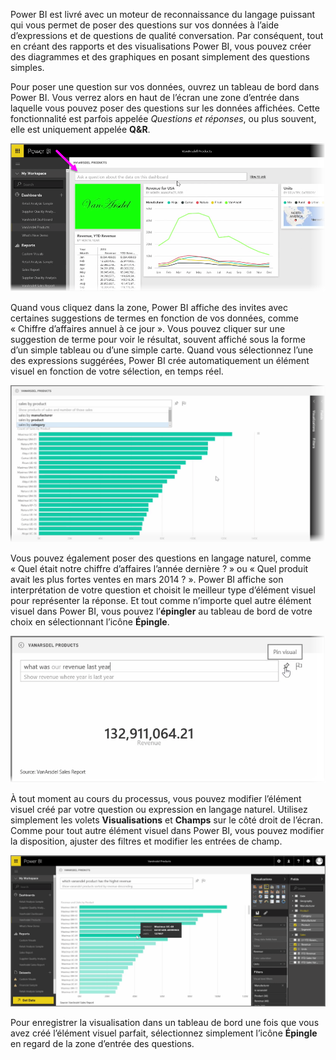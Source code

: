 Power BI est livré avec un moteur de reconnaissance du langage puissant qui vous permet de poser des questions sur vos données à l’aide d’expressions et de questions de qualité conversation. Par conséquent, tout en créant des rapports et des visualisations Power BI, vous pouvez créer des diagrammes et des graphiques en posant simplement des questions simples.

Pour poser une question sur vos données, ouvrez un tableau de bord dans Power BI. Vous verrez alors en haut de l’écran une zone d’entrée dans laquelle vous pouvez poser des questions sur les données affichées. Cette fonctionnalité est parfois appelée *Questions et réponses*, ou plus souvent, elle est uniquement appelée **Q&R**.

![](media/4-3-asking-questions-natural-language/4-3_1.png)

Quand vous cliquez dans la zone, Power BI affiche des invites avec certaines suggestions de termes en fonction de vos données, comme « Chiffre d’affaires annuel à ce jour ». Vous pouvez cliquer sur une suggestion de terme pour voir le résultat, souvent affiché sous la forme d’un simple tableau ou d’une simple carte. Quand vous sélectionnez l’une des expressions suggérées, Power BI crée automatiquement un élément visuel en fonction de votre sélection, en temps réel.

![](media/4-3-asking-questions-natural-language/4-3_2.png)

Vous pouvez également poser des questions en langage naturel, comme « Quel était notre chiffre d’affaires l’année dernière ? » ou « Quel produit avait les plus fortes ventes en mars 2014 ? ». Power BI affiche son interprétation de votre question et choisit le meilleur type d’élément visuel pour représenter la réponse. Et tout comme n’importe quel autre élément visuel dans Power BI, vous pouvez l’**épingler** au tableau de bord de votre choix en sélectionnant l’icône **Épingle**.

![](media/4-3-asking-questions-natural-language/4-3_3.png)

À tout moment au cours du processus, vous pouvez modifier l’élément visuel créé par votre question ou expression en langage naturel. Utilisez simplement les volets **Visualisations** et **Champs** sur le côté droit de l’écran. Comme pour tout autre élément visuel dans Power BI, vous pouvez modifier la disposition, ajuster des filtres et modifier les entrées de champ.

![](media/4-3-asking-questions-natural-language/4-3_4.png)

Pour enregistrer la visualisation dans un tableau de bord une fois que vous avez créé l’élément visuel parfait, sélectionnez simplement l’icône **Épingle** en regard de la zone d’entrée des questions.

